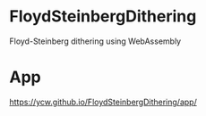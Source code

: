 # FloydSteinbergDithering
Floyd-Steinberg dithering using WebAssembly

# App 
https://ycw.github.io/FloydSteinbergDithering/app/
